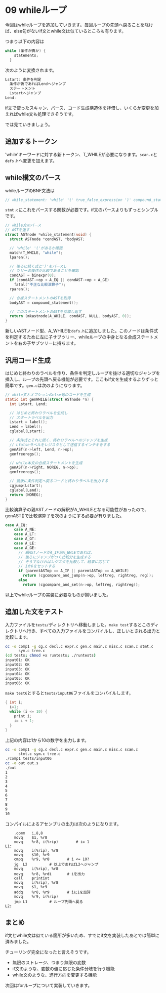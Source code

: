 # 09 whileループ

今回はwhileループを追加していきます。毎回ループの先頭へ戻ることを除けば、else句がないif文とwhile文は似ているところも有ります。

つまり以下の内容は

```c
while (条件が真か) {
    statements;
  }
```

次のように変換されます。

```c
Lstart: 条件を判定
  条件が偽であればLendへジャンプ
  ステートメント
  Lstartへジャンプ
Lend:
```

if文で使ったスキャン、パース、コード生成構造体を拝借し、いくらか変更を加えればwhile文も処理できそうです。

では見ていきましょう。

## 追加するトークン

'while'キーワードに対する新トークン、T_WHILEが必要になります。`scan.c`と`defs.h`へ変更を加えます。

## while構文のパース

whileループのBNF文法は

```c
// while_statement: 'while' '(' true_false_expression ')' compound_statement  ;
```

`stmt.c`にこれをパースする関数が必要です。if文のパースよりもずっとシンプルです。

```c
// while文のパース
// ASTを返す
struct ASTnode *while_statement(void) {
  struct ASTnode *condAST, *bodyAST;

  // 'while' '('があるか確認
  match(T_WHILE, "while");
  lparen();

  // 後ろに続く式と')'をパースし
  // ツリーの操作が比較であることを確認
  condAST = binexpr(0);
  if (condAST->op < A_EQ || condAST->op > A_GE)
    fatal("不正な比較演算子");
  rparen();

  // 合成ステートメントのASTを取得
  bodyAST = compound_statement();

  // このステートメントのASTを作成し返す
  return (mkastnode(A_WHILE, condAST, NULL, bodyAST, 0));
}
```

新しいASTノード型、A_WHILEを`defs.h`に追加しました。このノードは条件式を判定するために左に子サブツリー、whileループの中身となる合成ステートメントを右の子サブツリーに持ちます。

## 汎用コード生成

はじめと終わりのラベルを作り、条件を判定しループを抜ける適切なジャンプを挿入し、ループの先頭へ戻る機能が必要です。ここもif文を生成するよりずっと簡単です。`gen.c`は次のようになります。

```c
// while文とオプションのelse句のコードを生成
static int genWHILE(struct ASTnode *n) {
  int Lstart, Lend;

  // はじめと終わりラベルを生成し
  // スタートラベルを出力
  Lstart = label();
  Lend = label();
  cglabel(Lstart);

  // 条件式とそれに続く、終わりラベルへのジャンプを生成
  // Lfalseラベルをレジスタとして送信するインチキをする
  genAST(n->left, Lend, n->op);
  genfreeregs();

  // while本文の合成ステートメントを生成
  genAST(n->right, NOREG, n->op);
  genfreeregs();

  // 最後に条件判定へ戻るコードと終わりラベルを出力する
  cgjump(Lstart);
  cglabel(Lend);
  return (NOREG);
}
```

比較演算子の親ASTノードの解釈がA_WHILEとなる可能性があったので、genAST()で比較演算子を次のようにする必要が有りました。

```c
case A_EQ:
    case A_NE:
    case A_LT:
    case A_GT:
    case A_LE:
    case A_GE:
      // 親ASTノードがA_IFかA_WHLEであれば、
      // 後ろにジャンプがつく比較分を生成する
      // そうでなければレジスタを比較して、結果に応じて
      // 1か0をセットする
      if (parentASTop == A_IF || parentASTop == A_WHILE)
        return (cgcompare_and_jump(n->op, leftreg, rightreg, reg));
      else
        return (cgcompare_and_set(n->op, leftreg, rightreg));
```

以上でwhileループの実装に必要なものが揃いました。

## 追加した文をテスト

入力ファイルを`tests/`ディレクトリへ移動しました。`make test`するとこのディレクトリへ行き、すべての入力ファイルをコンパイルし、正しいとされる出力と比較します。

```bash
cc -o comp1 -g cg.c decl.c expr.c gen.c main.c misc.c scan.c stmt.c
      sym.c tree.c
(cd tests; chmod +x runtests; ./runtests)
input01: OK
input02: OK
input03: OK
input04: OK
input05: OK
input06: OK
```

`make test6`とすると`tests/input06`ファイルをコンパイルします。

```c
{ int i;
  i=1;
  while (i <= 10) {
    print i;
    i= i + 1;
  }
}
```

上記の内容は1から10の数字を出力します。

```bash
cc -o comp1 -g cg.c decl.c expr.c gen.c main.c misc.c scan.c
      stmt.c sym.c tree.c
./comp1 tests/input06
cc -o out out.s
./out
1
2
3
4
5
6
7
8
9
10
```

コンパイルによるアセンブリの出力は次のようになります。

```assembly
	.comm	i,8,8
	movq	$1, %r8
	movq	%r8, i(%rip)		# i= 1
L1:
	movq	i(%rip), %r8
	movq	$10, %r9
	cmpq	%r9, %r8		# i <= 10?
	jg	L2			# 以上であればL2へジャンプ
	movq	i(%rip), %r8
	movq	%r8, %rdi		# iを出力
	call	printint
	movq	i(%rip), %r8
	movq	$1, %r9
	addq	%r8, %r9		# iに1を加算
	movq	%r9, i(%rip)
	jmp	L1			# ループ先頭へ戻る
L2:
```

## まとめ

if文とwhile文は似ている箇所が多いため、すでにif文を実装したあとでは簡単に済みました。

チューリング完全になったと言えそうです。

- 無限のストレージ、つまり無限の変数
- if文のような、変数の値に応じた条件分岐を行う機能
- while文のような、進行方向を変更する機能

次回はforループについて実装していきます。
